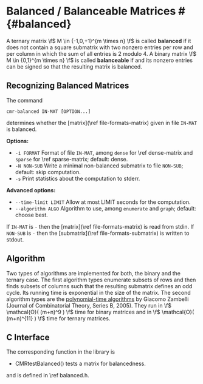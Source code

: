 # Balanced / Balanceable Matrices # {#balanced}

A ternary matrix \f$ M \in \{-1,0,+1\}^{m \times n} \f$ is called **balanced** if it does not contain a square submatrix with two nonzero entries per row and per column in which the sum of all entries is 2 modulo 4.
A binary matrix \f$ M \in \{0,1\}^{m \times n} \f$ is called **balanceable** if and its nonzero entries can be signed so that the resulting matrix is balanced.

## Recognizing Balanced Matrices ##

The command

    cmr-balanced IN-MAT [OPTION...]

determines whether the [matrix](\ref file-formats-matrix) given in file `IN-MAT` is balanced.

**Options:**
  - `-i FORMAT`    Format of file `IN-MAT`, among `dense` for \ref dense-matrix and `sparse` for \ref sparse-matrix; default: dense.
  - `-N NON-SUB`   Write a minimal non-balanced submatrix to file `NON-SUB`; default: skip computation.
  - `-s`           Print statistics about the computation to stderr.

**Advanced options:**
  - `--time-limit LIMIT` Allow at most LIMIT seconds for the computation.
  - `--algorithm ALGO`   Algorithm to use, among `enumerate` and `graph`; default: choose best.

If `IN-MAT` is `-` then the [matrix](\ref file-formats-matrix) is read from stdin.
If `NON-SUB` is `-` then the [submatrix](\ref file-formats-submatrix) is written to stdout.

## Algorithm ##

Two types of algorithms are implemented for both, the binary and the ternary case.
The first algorithm types enumerate subsets of rows and then finds subsets of columns such that the resulting submatrix defines an odd cycle.
Its running time is exponential in the size of the matrix.
The second algorithm types are the [polynomial-time algorithms](https://doi.org/10.1016/j.jctb.2005.02.006) by Giacomo Zambelli (Journal of Combinatorial Theory, Series B, 2005).
They run in \f$ \mathcal{O}( (m+n)^9 ) \f$ time for binary matrices and in \f$ \mathcal{O}( (m+n)^{11} ) \f$ time for ternary matrices.

## C Interface ##

The corresponding function in the library is

  - CMRtestBalanced() tests a matrix for balancedness.

and is defined in \ref balanced.h.
  
